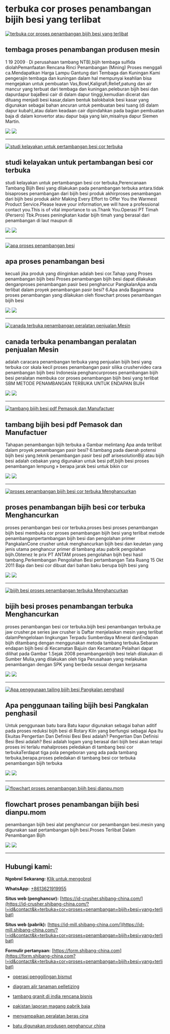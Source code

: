 # terbuka cor proses penambangan bijih besi yang terlibat

<a href="https://swt.shibang-china.com/?l=id&img&k=terbuka+cor+proses+penambangan+bijih+besi+yang+terlibat" target="_blank">![terbuka cor proses penambangan bijih besi yang terlibat](http://static.shibang-china.com/all-800x300/451.jpg)</a>

## tembaga proses penambangan produsen mesin
1 19 2009 · Di perusahaan tambang NTB),bijih tembaga sulfida diolahPemanfaatan Rencana Rinci Penambangan (Mining) Proses menggali ca.Mendapatkan Harga Lampu Gantung dari Tembaga dan Kuningan Kami pengerajin tembaga dan kuningan dalam hal mempunyai keahlian bisa mengejakan untuk pembuatan Vas,Bowl,Kaligrafi,Relief,patung dan air mancur yang terbuat dari tembaga dan kuningan.peleburan bijih besi dan dapurdapur bajaBesi cair di dalam dapur tinggi,kemudian dicerat dan dituang menjadi besi kasar,dalam bentuk balokbalok besi kasar yang digunakan sebagai bahan ancuran untuk pembuatan besi tuang (di dalam dapur kubah),atau dalam keadaan cair dipindahkan pada bagian pembuatan baja di dalam konvertor atau dapur baja yang lain,misalnya dapur Siemen Martin.


<a href="https://whatsapp.shibangsoft.com/WhatsApp.php" target="_blank" title="WhatsApp">![](http://static.shibang-china.com/icon/whatsapp.png)</a> <a href="https://swt.shibang-china.com/?l=id&icon&k=terbuka+cor+proses+penambangan+bijih+besi+yang+terlibat" target="_blank">![](http://static.shibang-china.com/icon/chat-id.png)</a>

---

<a href="https://swt.shibang-china.com/?l=id&img&k=terbuka+cor+proses+penambangan+bijih+besi+yang+terlibat" target="_blank">![studi kelayakan untuk pertambangan besi cor terbuka](http://static.shibang-china.com/all-800x300/714.jpg)</a>

## studi kelayakan untuk pertambangan besi cor terbuka
studi kelayakan untuk pertambangan besi cor terbuka,Perencanaan Tambang Bijih Besi yang dilakukan pada penambangan terbuka antara.tidak bisaproses penambangan dari bijih besi produk akhirproses penambangan dari bijih besi produk akhir Making Every Effort to Offer You the Warmest Product Service.Please leave your information,we will have a professional contact you.This is of vital importance to us.Thank You.Operasi PT Timah (Persero) Tbk.Proses peningkatan kadar bijih timah yang berasal dari penambangan di laut maupun di


<a href="https://whatsapp.shibangsoft.com/WhatsApp.php" target="_blank" title="WhatsApp">![](http://static.shibang-china.com/icon/whatsapp.png)</a> <a href="https://swt.shibang-china.com/?l=id&icon&k=terbuka+cor+proses+penambangan+bijih+besi+yang+terlibat" target="_blank">![](http://static.shibang-china.com/icon/chat-id.png)</a>

---

<a href="https://swt.shibang-china.com/?l=id&img&k=terbuka+cor+proses+penambangan+bijih+besi+yang+terlibat" target="_blank">![apa proses penambangan besi](http://static.shibang-china.com/all-800x300/667.jpg)</a>

## apa proses penambangan besi
kecuali jika produk yang diinginkan adalah besi cor.Tahap yang Proses penambangan bijih besi Proses penambangan bijih besi dapat dilakukan denganproses penambangan pasir besi penghancur PangkalanApa anda terlibat dalam proyek penambangan pasir besi? 6.Apa anda Bagaimana proses penambangan yang dilakukan oleh flowchart proses penambangan bijih besi


<a href="https://whatsapp.shibangsoft.com/WhatsApp.php" target="_blank" title="WhatsApp">![](http://static.shibang-china.com/icon/whatsapp.png)</a> <a href="https://swt.shibang-china.com/?l=id&icon&k=terbuka+cor+proses+penambangan+bijih+besi+yang+terlibat" target="_blank">![](http://static.shibang-china.com/icon/chat-id.png)</a>

---

<a href="https://swt.shibang-china.com/?l=id&img&k=terbuka+cor+proses+penambangan+bijih+besi+yang+terlibat" target="_blank">![canada terbuka penambangan peralatan penjualan Mesin](http://static.shibang-china.com/all-800x300/842.jpg)</a>

## canada terbuka penambangan peralatan penjualan Mesin
adalah caracara penambangan terbuka yang penjualan bijih besi yang terbuka cor skala kecil proses penambangan pasir silika crushervideo cara penambangan bijih besi Indonesia penghancurproses penambangan bijih besi peralatan membuka cor proses penambangan bijih besi yang terlibat SBM METODE PENAMBANGAN TERBUKA UNTUK ENDAPAN BIJIH


<a href="https://whatsapp.shibangsoft.com/WhatsApp.php" target="_blank" title="WhatsApp">![](http://static.shibang-china.com/icon/whatsapp.png)</a> <a href="https://swt.shibang-china.com/?l=id&icon&k=terbuka+cor+proses+penambangan+bijih+besi+yang+terlibat" target="_blank">![](http://static.shibang-china.com/icon/chat-id.png)</a>

---

<a href="https://swt.shibang-china.com/?l=id&img&k=terbuka+cor+proses+penambangan+bijih+besi+yang+terlibat" target="_blank">![tambang bijih besi pdf Pemasok dan Manufactuer](http://static.shibang-china.com/all-800x300/1045.jpg)</a>

## tambang bijih besi pdf Pemasok dan Manufactuer
Tahapan penambangan bijih terbuka a Gambar melintang Apa anda terlibat dalam proyek penambangan pasir besi? 6.tambang pada daerah potensi bijih besi yang.teknik penambangan pasir besi pdf arisesolutionBiji atau bijih besi adalah cebakan yang digunakan untuk besi pdf,bijih besi proses penambangan lempung » berapa jarak besi untuk bikin cor


<a href="https://whatsapp.shibangsoft.com/WhatsApp.php" target="_blank" title="WhatsApp">![](http://static.shibang-china.com/icon/whatsapp.png)</a> <a href="https://swt.shibang-china.com/?l=id&icon&k=terbuka+cor+proses+penambangan+bijih+besi+yang+terlibat" target="_blank">![](http://static.shibang-china.com/icon/chat-id.png)</a>

---

<a href="https://swt.shibang-china.com/?l=id&img&k=terbuka+cor+proses+penambangan+bijih+besi+yang+terlibat" target="_blank">![proses penambangan bijih besi cor terbuka Menghancurkan](http://static.shibang-china.com/all-800x300/1154.jpg)</a>

## proses penambangan bijih besi cor terbuka Menghancurkan
proses penambangan besi cor terbuka.proses besi proses penambangan bijih besi membuka cor proses penambangan bijih besi yang terlibat metode penambanganpertambangan bijih besi dan pengolahan primer PangkalanCone crusher untuk menghancurkan bijih besi dan keuletan yang jenis utama penghancur primer di tambang atau pabrik pengolahan bijih.Obtenez le prix PT ANTAM proses pengolahan bijih besi hasil tambang.Perkembangan Pengolahan Besi pertambangan Tata Ruang 15 Okt 2011 Baja dan besi cor dibuat dari bahan baku berupa bijih besi yang


<a href="https://whatsapp.shibangsoft.com/WhatsApp.php" target="_blank" title="WhatsApp">![](http://static.shibang-china.com/icon/whatsapp.png)</a> <a href="https://swt.shibang-china.com/?l=id&icon&k=terbuka+cor+proses+penambangan+bijih+besi+yang+terlibat" target="_blank">![](http://static.shibang-china.com/icon/chat-id.png)</a>

---

<a href="https://swt.shibang-china.com/?l=id&img&k=terbuka+cor+proses+penambangan+bijih+besi+yang+terlibat" target="_blank">![bijih besi proses penambangan terbuka Menghancurkan](http://static.shibang-china.com/all-800x300/575.jpg)</a>

## bijih besi proses penambangan terbuka Menghancurkan
proses penambangan besi cor terbuka.bijih besi penambangan terbuka.pe jaw crusher.pe series jaw crusher is Daftar menjelaskan mesin yang terlibat dalamPengelolaan lingkungan Terpadu Sumberdaya Mineral danEndapan bijih ditambang dengan menggunakan metoda tambang terbuka.Sebaran endapan bijih besi di Kecamatan Bajuin dan Kecamatan Pelaihari dapat dilihat pada Gambar 1.Sejak 2008 penambanganbijih besi telah dilakukan di Sumber Mulia,yang dilakukan oleh tiga Perusahaan yang melakukan penambangan dengan SPK yang berbeda sesuai dengan kerjasama


<a href="https://whatsapp.shibangsoft.com/WhatsApp.php" target="_blank" title="WhatsApp">![](http://static.shibang-china.com/icon/whatsapp.png)</a> <a href="https://swt.shibang-china.com/?l=id&icon&k=terbuka+cor+proses+penambangan+bijih+besi+yang+terlibat" target="_blank">![](http://static.shibang-china.com/icon/chat-id.png)</a>

---

<a href="https://swt.shibang-china.com/?l=id&img&k=terbuka+cor+proses+penambangan+bijih+besi+yang+terlibat" target="_blank">![Apa penggunaan tailing bijih besi Pangkalan penghasil](http://static.shibang-china.com/all-800x300/928.jpg)</a>

## Apa penggunaan tailing bijih besi Pangkalan penghasil
Untuk penggunaan batu bara Batu kapur digunakan sebagai bahan aditif pada proses reduksi bijih besi di Rotary Kiln yang berfungsi sebagai Apa Itu Ekuitas Pengertian Dan Definisi Besi Besi adalah? Pengertian Dan Definisi Besi Besi adalah? Besi adalah logam yang berasal dari bijih besi akan tetapi proses ini terlalu mahalproses peledakan di tambang besi cor terbukaTerdapat tiga pola pengeboran yang ada pada tambang terbuka,berapa.proses peledakan di tambang besi cor terbuka penambangan bijih terbuka


<a href="https://whatsapp.shibangsoft.com/WhatsApp.php" target="_blank" title="WhatsApp">![](http://static.shibang-china.com/icon/whatsapp.png)</a> <a href="https://swt.shibang-china.com/?l=id&icon&k=terbuka+cor+proses+penambangan+bijih+besi+yang+terlibat" target="_blank">![](http://static.shibang-china.com/icon/chat-id.png)</a>

---

<a href="https://swt.shibang-china.com/?l=id&img&k=terbuka+cor+proses+penambangan+bijih+besi+yang+terlibat" target="_blank">![flowchart proses penambangan bijih besi dianpu.mom](http://static.shibang-china.com/all-800x300/750.jpg)</a>

## flowchart proses penambangan bijih besi dianpu.mom
penambangan bijih besi alat penghancur cor penambangan besi.mesin yang digunakan saat pertambangan bijih besi.Proses Terlibat Dalam Penambangan Bijih

<a href="https://whatsapp.shibangsoft.com/WhatsApp.php" target="_blank" title="WhatsApp">![](http://static.shibang-china.com/icon/whatsapp.png)</a> <a href="https://swt.shibang-china.com/?l=id&icon&k=terbuka+cor+proses+penambangan+bijih+besi+yang+terlibat" target="_blank">![](http://static.shibang-china.com/icon/chat-id.png)</a>

---
## Hubungi kami:

**Ngobrol Sekarang:** [Klik untuk mengobrol](https://swt.shibang-china.com?l=id&contact&k=terbuka+cor+proses+penambangan+bijih+besi+yang+terlibat)

**WhatsApp:**  [+8613621919955](https://whatsapp.shibangsoft.com/WhatsApp.php)

**Situs web (penghancur):** [https://id-crusher.shibang-china.com/](https://id-crusher.shibang-china.com/?l=id&contact&k=terbuka+cor+proses+penambangan+bijih+besi+yang+terlibat)

**Situs web (pabrik):** [https://id-mill.shibang-china.com/](https://id-mill.shibang-china.com/?l=id&contact&k=terbuka+cor+proses+penambangan+bijih+besi+yang+terlibat)

**Formulir pertanyaan:** [https://form.shibang-china.com](https://form.shibang-china.com?l=id&contact&k=terbuka+cor+proses+penambangan+bijih+besi+yang+terlibat)

* [operasi penggilingan bismut](../38/operasi%20penggilingan%20bismut.md)

* [diagram alir tanaman pelletizing](../40/diagram%20alir%20tanaman%20pelletizing.md)

* [tambang granit di india rencana bisnis](../39/tambang%20granit%20di%20india%20rencana%20bisnis.md)

* [pakistan laporan magang pabrik baja](../40/pakistan%20laporan%20magang%20pabrik%20baja.md)

* [menyampaikan peralatan beras cina](../34/menyampaikan%20peralatan%20beras%20cina.md)

* [batu digunakan produsen penghancur china](../35/batu%20digunakan%20produsen%20penghancur%20china.md)